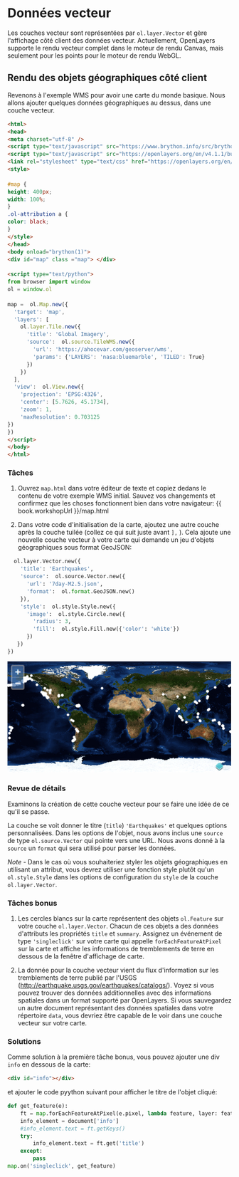# Données vecteur

Les couches vecteur sont représentées par `ol.layer.Vector` et gère l'affichage côté client des données vecteur. Actuellement, OpenLayers supporte le rendu vecteur complet dans le moteur de rendu Canvas, mais seulement pour les points pour le moteur de rendu WebGL.

## Rendu des objets géographiques côté client

Revenons à l'exemple WMS pour avoir une carte du monde basique.  Nous allons ajouter quelques données géographiques au dessus, dans une couche vecteur.

```html
<html>
<head>
<meta charset="utf-8" />
<script type="text/javascript" src="https://www.brython.info/src/brython.js"></script>
<script type="text/javascript" src="https://openlayers.org/en/v4.1.1/build/ol.js"></script>
<link rel="stylesheet" type="text/css" href="https://openlayers.org/en/v4.1.1/css/ol.css">
<style>

#map {
height: 400px;
width: 100%;
}
.ol-attribution a {
color: black;
}
</style>
</head>
<body onload="brython(1)">
<div id="map" class ="map"> </div>

<script type="text/python">
from browser import window
ol = window.ol

map =  ol.Map.new({
  'target': 'map',
  'layers': [
    ol.layer.Tile.new({
      'title': 'Global Imagery',
      'source':  ol.source.TileWMS.new({
        'url': 'https://ahocevar.com/geoserver/wms',
        'params': {'LAYERS': 'nasa:bluemarble', 'TILED': True}
      })
    })
  ],
  'view':  ol.View.new({
    'projection': 'EPSG:4326',
    'center': [5.7626, 45.1734],
    'zoom': 1,
    'maxResolution': 0.703125
})
})
</script>
</body>
</html>
```

### Tâches

1. Ouvrez `map.html` dans votre éditeur de texte et copiez dedans le contenu de votre exemple WMS initial. Sauvez vos changements et confirmez que les choses fonctionnent bien dans votre navigateur: {{ book.workshopUrl }}/map.html

2. Dans votre code d'initialisation de la carte, ajoutez une autre couche après la couche tuilée (collez ce qui suit juste avant `],` ). Cela ajoute une nouvelle couche vecteur à votre carte qui demande un jeu d'objets géographiques sous format GeoJSON:

  ```python
    ol.layer.Vector.new({
      'title': 'Earthquakes',
      'source':  ol.source.Vector.new({
        'url': '7day-M2.5.json',
        'format':  ol.format.GeoJSON.new()
      }),
      'style':  ol.style.Style.new({
        'image':  ol.style.Circle.new({
          'radius': 3,
          'fill':  ol.style.Fill.new({'color': 'white'})
        })
     })
  })
  ```

  ![Emplacements de tremblements de terre](vector1.png)

### Revue de détails

Examinons la création de cette couche vecteur pour se faire une idée de ce qu'il se passe.

La couche se voit donner le titre (`title`) `'Earthquakes'` et quelques options personnalisées. Dans les options de l'objet, nous avons inclus une `source` de type `ol.source.Vector` qui pointe vers une URL. Nous avons donné à la `source` un `format` qui sera utilisé pour parser les données.

*Note* - Dans le cas où vous souhaiteriez styler les objets géographiques en utilisant un attribut, vous devrez utiliser une fonction style plutôt qu'un `ol.style.Style` dans les options de configuration du `style` de la couche `ol.layer.Vector`.

### Tâches bonus

1.  Les cercles blancs sur la carte représentent des objets `ol.Feature` sur votre couche `ol.layer.Vector`. Chacun de ces objets a des données d'attributs les propriétés `title` et `summary`. Assignez un événement de type `'singleclick'` sur votre carte qui appelle `forEachFeatureAtPixel` sur la carte et affiche les informations de tremblements de terre en dessous de la fenêtre d'affichage de carte.

2.  La donnée pour la couche vecteur vient du flux d'information sur les tremblements de terre publié par l'USGS (http://earthquake.usgs.gov/earthquakes/catalogs/).  Voyez si vous pouvez trouver des données additionnelles avec des informations spatiales dans un format supporté par OpenLayers.  Si vous sauvegardez un autre document représentant des données spatiales dans votre répertoire `data`, vous devriez être capable de le voir dans une couche vecteur sur votre carte.

### Solutions

Comme solution à la première tâche bonus, vous pouvez ajouter une div `info` en dessous de la carte:

```html
<div id="info"></div>
```

et ajouter le code pyython suivant pour afficher le titre de l'objet cliqué:

```python
def get_feature(e):  
    ft = map.forEachFeatureAtPixel(e.pixel, lambda feature, layer: feature)  
    info_element = document['info']  
    #info_element.text = ft.getKeys()  
    try:  
        info_element.text = ft.get('title')  
    except:  
        pass  
map.on('singleclick', get_feature)
```
